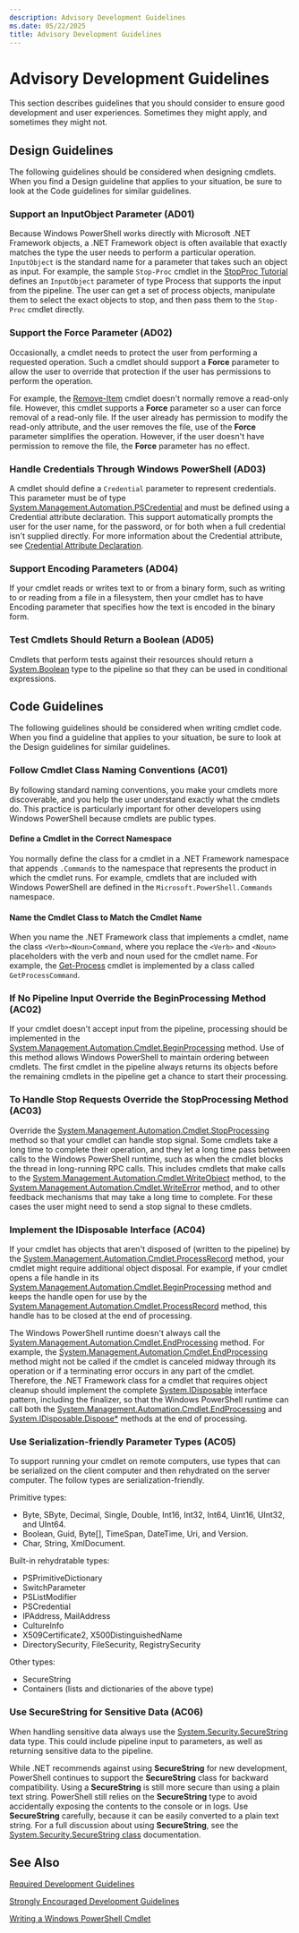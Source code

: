 ```yaml
---
description: Advisory Development Guidelines
ms.date: 05/22/2025
title: Advisory Development Guidelines
---
```

# Advisory Development Guidelines

This section describes guidelines that you should consider to ensure good development and user
experiences. Sometimes they might apply, and sometimes they might not.

## Design Guidelines

The following guidelines should be considered when designing cmdlets. When you find a Design
guideline that applies to your situation, be sure to look at the Code guidelines for similar
guidelines.

### Support an InputObject Parameter (AD01)

Because Windows PowerShell works directly with Microsoft .NET Framework objects, a .NET Framework
object is often available that exactly matches the type the user needs to perform a particular
operation. `InputObject` is the standard name for a parameter that takes such an object as input.
For example, the sample `Stop-Proc` cmdlet in the [StopProc Tutorial][03] defines an `InputObject`
parameter of type Process that supports the input from the pipeline. The user can get a set of
process objects, manipulate them to select the exact objects to stop, and then pass them to the
`Stop-Proc` cmdlet directly.

### Support the Force Parameter (AD02)

Occasionally, a cmdlet needs to protect the user from performing a requested operation. Such a
cmdlet should support a **Force** parameter to allow the user to override that protection if the
user has permissions to perform the operation.

For example, the [Remove-Item][18] cmdlet doesn't normally remove a read-only file. However, this
cmdlet supports a **Force** parameter so a user can force removal of a read-only file. If the user
already has permission to modify the read-only attribute, and the user removes the file, use of the
**Force** parameter simplifies the operation. However, if the user doesn't have permission to remove
the file, the **Force** parameter has no effect.

### Handle Credentials Through Windows PowerShell (AD03)

A cmdlet should define a `Credential` parameter to represent credentials. This parameter must be of
type [System.Management.Automation.PSCredential][15] and must be defined using a Credential
attribute declaration. This support automatically prompts the user for the user name, for the
password, or for both when a full credential isn't supplied directly. For more information about the
Credential attribute, see [Credential Attribute Declaration][01].

### Support Encoding Parameters (AD04)

If your cmdlet reads or writes text to or from a binary form, such as writing to or reading from a
file in a filesystem, then your cmdlet has to have Encoding parameter that specifies how the text is
encoded in the binary form.

### Test Cmdlets Should Return a Boolean (AD05)

Cmdlets that perform tests against their resources should return a [System.Boolean][06] type to the
pipeline so that they can be used in conditional expressions.

## Code Guidelines

The following guidelines should be considered when writing cmdlet code. When you find a guideline
that applies to your situation, be sure to look at the Design guidelines for similar guidelines.

### Follow Cmdlet Class Naming Conventions (AC01)

By following standard naming conventions, you make your cmdlets more discoverable, and you help the
user understand exactly what the cmdlets do. This practice is particularly important for other
developers using Windows PowerShell because cmdlets are public types.

#### Define a Cmdlet in the Correct Namespace

You normally define the class for a cmdlet in a .NET Framework namespace that appends `.Commands` to
the namespace that represents the product in which the cmdlet runs. For example, cmdlets that are
included with Windows PowerShell are defined in the `Microsoft.PowerShell.Commands` namespace.

#### Name the Cmdlet Class to Match the Cmdlet Name

When you name the .NET Framework class that implements a cmdlet, name the class
`<Verb><Noun>Command`, where you replace the `<Verb>` and `<Noun>` placeholders with the verb and
noun used for the cmdlet name. For example, the [Get-Process][17] cmdlet is implemented by a class
called `GetProcessCommand`.

### If No Pipeline Input Override the BeginProcessing Method (AC02)

If your cmdlet doesn't accept input from the pipeline, processing should be implemented in the
[System.Management.Automation.Cmdlet.BeginProcessing][09] method. Use of this method allows Windows
PowerShell to maintain ordering between cmdlets. The first cmdlet in the pipeline always returns its
objects before the remaining cmdlets in the pipeline get a chance to start their processing.

### To Handle Stop Requests Override the StopProcessing Method (AC03)

Override the [System.Management.Automation.Cmdlet.StopProcessing][12] method so that your cmdlet can
handle stop signal. Some cmdlets take a long time to complete their operation, and they let a long
time pass between calls to the Windows PowerShell runtime, such as when the cmdlet blocks the thread
in long-running RPC calls. This includes cmdlets that make calls to the
[System.Management.Automation.Cmdlet.WriteObject][14] method, to the
[System.Management.Automation.Cmdlet.WriteError][13] method, and to other feedback mechanisms that
may take a long time to complete. For these cases the user might need to send a stop signal to these
cmdlets.

### Implement the IDisposable Interface (AC04)

If your cmdlet has objects that aren't disposed of (written to the pipeline) by the
[System.Management.Automation.Cmdlet.ProcessRecord][11] method, your cmdlet might require additional
object disposal. For example, if your cmdlet opens a file handle in its
[System.Management.Automation.Cmdlet.BeginProcessing][09] method and keeps the handle open for use
by the [System.Management.Automation.Cmdlet.ProcessRecord][11] method, this handle has to be closed
at the end of processing.

The Windows PowerShell runtime doesn't always call the
[System.Management.Automation.Cmdlet.EndProcessing][10] method. For example, the
[System.Management.Automation.Cmdlet.EndProcessing][10] method might not be called if the cmdlet is
canceled midway through its operation or if a terminating error occurs in any part of the cmdlet.
Therefore, the .NET Framework class for a cmdlet that requires object cleanup should implement the
complete [System.IDisposable][07] interface pattern, including the finalizer, so that the Windows
PowerShell runtime can call both the [System.Management.Automation.Cmdlet.EndProcessing][10] and
[System.IDisposable.Dispose*][08] methods at the end of processing.

### Use Serialization-friendly Parameter Types (AC05)

To support running your cmdlet on remote computers, use types that can be serialized on the client
computer and then rehydrated on the server computer. The follow types are serialization-friendly.

Primitive types:

- Byte, SByte, Decimal, Single, Double, Int16, Int32, Int64, Uint16, UInt32, and UInt64.
- Boolean, Guid, Byte[], TimeSpan, DateTime, Uri, and Version.
- Char, String, XmlDocument.

Built-in rehydratable types:

- PSPrimitiveDictionary
- SwitchParameter
- PSListModifier
- PSCredential
- IPAddress, MailAddress
- CultureInfo
- X509Certificate2, X500DistinguishedName
- DirectorySecurity, FileSecurity, RegistrySecurity

Other types:

- SecureString
- Containers (lists and dictionaries of the above type)

### Use SecureString for Sensitive Data (AC06)

When handling sensitive data always use the [System.Security.SecureString][16] data type. This could
include pipeline input to parameters, as well as returning sensitive data to the pipeline.

While .NET recommends against using **SecureString** for new development, PowerShell continues to
support the **SecureString** class for backward compatibility. Using a **SecureString** is still
more secure than using a plain text string. PowerShell still relies on the **SecureString** type to
avoid accidentally exposing the contents to the console or in logs. Use **SecureString** carefully,
because it can be easily converted to a plain text string. For a full discussion about using
**SecureString**, see the [System.Security.SecureString class][01] documentation.

## See Also

[Required Development Guidelines][02]

[Strongly Encouraged Development Guidelines][04]

[Writing a Windows PowerShell Cmdlet][05]

<!-- link references -->
[01]: ./credential-attribute-declaration.md
[02]: ./required-development-guidelines.md
[03]: ./stopproc-tutorial.md
[04]: ./strongly-encouraged-development-guidelines.md
[05]: ./writing-a-windows-powershell-cmdlet.md
[06]: xref:System.Boolean
[07]: xref:System.IDisposable
[08]: xref:System.IDisposable.Dispose
[09]: xref:System.Management.Automation.Cmdlet.BeginProcessing
[10]: xref:System.Management.Automation.Cmdlet.EndProcessing
[11]: xref:System.Management.Automation.Cmdlet.ProcessRecord
[12]: xref:System.Management.Automation.Cmdlet.StopProcessing
[13]: xref:System.Management.Automation.Cmdlet.WriteError%2A
[14]: xref:System.Management.Automation.Cmdlet.WriteObject%2A
[15]: xref:System.Management.Automation.PSCredential
[16]: xref:System.Security.SecureString
[17]: xref:Microsoft.PowerShell.Management.Get-Process
[18]: xref:Microsoft.PowerShell.Management.Remove-Item
